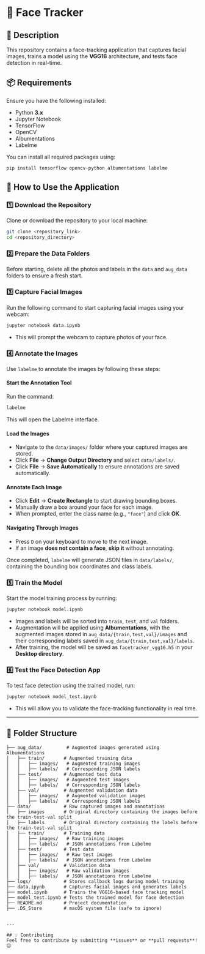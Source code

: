 # 📸 Face Tracker  

## 📝 Description  
This repository contains a face-tracking application that captures facial images, trains a model using the **VGG16** architecture, and tests face detection in real-time.  

## 📦 Requirements  

Ensure you have the following installed:  

- Python **3.x**  
- Jupyter Notebook  
- TensorFlow  
- OpenCV  
- Albumentations  
- Labelme  

You can install all required packages using:  
```bash
pip install tensorflow opencv-python albumentations labelme
```

## 🔧 How to Use the Application  

### **1️⃣ Download the Repository**  
Clone or download the repository to your local machine:  
```bash
git clone <repository_link>
cd <repository_directory>
```

### **2️⃣ Prepare the Data Folders**  
Before starting, delete all the photos and labels in the `data` and `aug_data` folders to ensure a fresh start.  

### **3️⃣ Capture Facial Images**  
Run the following command to start capturing facial images using your webcam:  
```bash
jupyter notebook data.ipynb
```
- This will prompt the webcam to capture photos of your face.

### **4️⃣ Annotate the Images**  
Use `labelme` to annotate the images by following these steps:  

#### **Start the Annotation Tool**  
Run the command:  
```bash
labelme
```
This will open the Labelme interface.  

#### **Load the Images**  
- Navigate to the `data/images/` folder where your captured images are stored.  
- Click **File** → **Change Output Directory** and select `data/labels/`.  
- Click **File** → **Save Automatically** to ensure annotations are saved automatically.  

#### **Annotate Each Image**  
- Click **Edit** → **Create Rectangle** to start drawing bounding boxes.  
- Manually draw a box around your face for each image.  
- When prompted, enter the class name (e.g., `"face"`) and click **OK**.  

#### **Navigating Through Images**  
- Press `D` on your keyboard to move to the next image.  
- If an image **does not contain a face**, **skip it** without annotating.  

Once completed, `labelme` will generate JSON files in `data/labels/`, containing the bounding box coordinates and class labels.  

### **5️⃣ Train the Model**  
Start the model training process by running:  
```bash
jupyter notebook model.ipynb
```
- Images and labels will be sorted into `train`, `test`, and `val` folders.  
- Augmentation will be applied using **Albumentations**, with the augmented images stored in `aug_data/{train,test,val}/images` and their corresponding labels saved in `aug_data/{train,test,val}/labels`.
- After training, the model will be saved as `facetracker_vgg16.h5` in your **Desktop directory**.  

### **6️⃣ Test the Face Detection App**  
To test face detection using the trained model, run:  
```bash
jupyter notebook model_test.ipynb
```
- This will allow you to validate the face-tracking functionality in real time.  

---

## 📂 Folder Structure  
```plaintext
├── aug_data/         # Augmented images generated using Albumentations  
│   ├── train/       # Augmented training data  
│   │   ├── images/   # Augmented training images  
│   │   ├── labels/   # Corresponding JSON labels  
│   ├── test/        # Augmented test data  
│   │   ├── images/   # Augmented test images  
│   │   ├── labels/   # Corresponding JSON labels  
│   ├── val/         # Augmented validation data  
│   │   ├── images/   # Augmented validation images  
│   │   ├── labels/   # Corresponding JSON labels  
├── data/            # Raw captured images and annotations
│   ├── images       # Original directory containing the images before the train-test-val split
│   ├── labels       # Original directory containing the labels before the train-test-val split
│   ├── train/       # Training data  
│   │   ├── images/   # Raw training images  
│   │   ├── labels/   # JSON annotations from Labelme  
│   ├── test/        # Test data  
│   │   ├── images/   # Raw test images  
│   │   ├── labels/   # JSON annotations from Labelme  
│   ├── val/         # Validation data  
│   │   ├── images/   # Raw validation images  
│   │   ├── labels/   # JSON annotations from Labelme  
├── logs/            # Stores callback logs during model training  
├── data.ipynb       # Captures facial images and generates labels  
├── model.ipynb      # Trains the VGG16-based face tracking model  
├── model_test.ipynb # Tests the trained model for face detection  
├── README.md        # Project documentation  
├── .DS_Store        # macOS system file (safe to ignore)  


---

## 💡 Contributing  
Feel free to contribute by submitting **issues** or **pull requests**! 😊  

